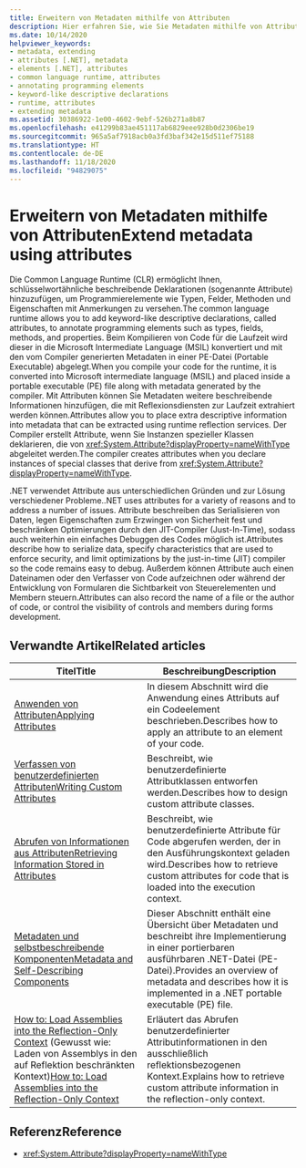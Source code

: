 ```yaml
---
title: Erweitern von Metadaten mithilfe von Attributen
description: Hier erfahren Sie, wie Sie Metadaten mithilfe von Attributen in .NET erweitern. Attribute sind beschreibende Deklarationen, die Schlüsselworten ähneln und dazu dienen, Programmierelemente wie Typen und Felder zu kommentieren.
ms.date: 10/14/2020
helpviewer_keywords:
- metadata, extending
- attributes [.NET], metadata
- elements [.NET], attributes
- common language runtime, attributes
- annotating programming elements
- keyword-like descriptive declarations
- runtime, attributes
- extending metadata
ms.assetid: 30386922-1e00-4602-9ebf-526b271a8b87
ms.openlocfilehash: e41299b83ae451117ab6829eee928b0d2306be19
ms.sourcegitcommit: 965a5af7918acb0a3fd3baf342e15d511ef75188
ms.translationtype: HT
ms.contentlocale: de-DE
ms.lasthandoff: 11/18/2020
ms.locfileid: "94829075"
---
```

# <a name="extend-metadata-using-attributes"></a><span data-ttu-id="5199d-104">Erweitern von Metadaten mithilfe von Attributen</span><span class="sxs-lookup"><span data-stu-id="5199d-104">Extend metadata using attributes</span></span>

<span data-ttu-id="5199d-105">Die Common Language Runtime (CLR) ermöglicht Ihnen, schlüsselwortähnliche beschreibende Deklarationen (sogenannte Attribute) hinzuzufügen, um Programmierelemente wie Typen, Felder, Methoden und Eigenschaften mit Anmerkungen zu versehen.</span><span class="sxs-lookup"><span data-stu-id="5199d-105">The common language runtime allows you to add keyword-like descriptive declarations, called attributes, to annotate programming elements such as types, fields, methods, and properties.</span></span> <span data-ttu-id="5199d-106">Beim Kompilieren von Code für die Laufzeit wird dieser in die Microsoft Intermediate Language (MSIL) konvertiert und mit den vom Compiler generierten Metadaten in einer PE-Datei (Portable Executable) abgelegt.</span><span class="sxs-lookup"><span data-stu-id="5199d-106">When you compile your code for the runtime, it is converted into Microsoft intermediate language (MSIL) and placed inside a portable executable (PE) file along with metadata generated by the compiler.</span></span> <span data-ttu-id="5199d-107">Mit Attributen können Sie Metadaten weitere beschreibende Informationen hinzufügen, die mit Reflexionsdiensten zur Laufzeit extrahiert werden können.</span><span class="sxs-lookup"><span data-stu-id="5199d-107">Attributes allow you to place extra descriptive information into metadata that can be extracted using runtime reflection services.</span></span> <span data-ttu-id="5199d-108">Der Compiler erstellt Attribute, wenn Sie Instanzen spezieller Klassen deklarieren, die von <xref:System.Attribute?displayProperty=nameWithType> abgeleitet werden.</span><span class="sxs-lookup"><span data-stu-id="5199d-108">The compiler creates attributes when you declare instances of special classes that derive from <xref:System.Attribute?displayProperty=nameWithType>.</span></span>

<span data-ttu-id="5199d-109">.NET verwendet Attribute aus unterschiedlichen Gründen und zur Lösung verschiedener Probleme.</span><span class="sxs-lookup"><span data-stu-id="5199d-109">.NET uses attributes for a variety of reasons and to address a number of issues.</span></span> <span data-ttu-id="5199d-110">Attribute beschreiben das Serialisieren von Daten, legen Eigenschaften zum Erzwingen von Sicherheit fest und beschränken Optimierungen durch den JIT-Compiler (Just-In-Time), sodass auch weiterhin ein einfaches Debuggen des Codes möglich ist.</span><span class="sxs-lookup"><span data-stu-id="5199d-110">Attributes describe how to serialize data, specify characteristics that are used to enforce security, and limit optimizations by the just-in-time (JIT) compiler so the code remains easy to debug.</span></span> <span data-ttu-id="5199d-111">Außerdem können Attribute auch einen Dateinamen oder den Verfasser von Code aufzeichnen oder  während der Entwicklung von Formularen die Sichtbarkeit von Steuerelementen und Membern steuern.</span><span class="sxs-lookup"><span data-stu-id="5199d-111">Attributes can also record the name of a file or the author of code, or control the visibility of controls and members during forms development.</span></span>

## <a name="related-articles"></a><span data-ttu-id="5199d-112">Verwandte Artikel</span><span class="sxs-lookup"><span data-stu-id="5199d-112">Related articles</span></span>

|<span data-ttu-id="5199d-113">Titel</span><span class="sxs-lookup"><span data-stu-id="5199d-113">Title</span></span>|<span data-ttu-id="5199d-114">Beschreibung</span><span class="sxs-lookup"><span data-stu-id="5199d-114">Description</span></span>|
|-----------|-----------------|
|[<span data-ttu-id="5199d-115">Anwenden von Attributen</span><span class="sxs-lookup"><span data-stu-id="5199d-115">Applying Attributes</span></span>](applying-attributes.md)|<span data-ttu-id="5199d-116">In diesem Abschnitt wird die Anwendung eines Attributs auf ein Codeelement beschrieben.</span><span class="sxs-lookup"><span data-stu-id="5199d-116">Describes how to apply an attribute to an element of your code.</span></span>|
|[<span data-ttu-id="5199d-117">Verfassen von benutzerdefinierten Attributen</span><span class="sxs-lookup"><span data-stu-id="5199d-117">Writing Custom Attributes</span></span>](writing-custom-attributes.md)|<span data-ttu-id="5199d-118">Beschreibt, wie benutzerdefinierte Attributklassen entworfen werden.</span><span class="sxs-lookup"><span data-stu-id="5199d-118">Describes how to design custom attribute classes.</span></span>|
|[<span data-ttu-id="5199d-119">Abrufen von Informationen aus Attributen</span><span class="sxs-lookup"><span data-stu-id="5199d-119">Retrieving Information Stored in Attributes</span></span>](retrieving-information-stored-in-attributes.md)|<span data-ttu-id="5199d-120">Beschreibt, wie benutzerdefinierte Attribute für Code abgerufen werden, der in den Ausführungskontext geladen wird.</span><span class="sxs-lookup"><span data-stu-id="5199d-120">Describes how to retrieve custom attributes for code that is loaded into the execution context.</span></span>|
|[<span data-ttu-id="5199d-121">Metadaten und selbstbeschreibende Komponenten</span><span class="sxs-lookup"><span data-stu-id="5199d-121">Metadata and Self-Describing Components</span></span>](../metadata-and-self-describing-components.md)|<span data-ttu-id="5199d-122">Dieser Abschnitt enthält eine Übersicht über Metadaten und beschreibt ihre Implementierung in einer portierbaren ausführbaren .NET-Datei (PE-Datei).</span><span class="sxs-lookup"><span data-stu-id="5199d-122">Provides an overview of metadata and describes how it is implemented in a .NET portable executable (PE) file.</span></span>|
|<span data-ttu-id="5199d-123">[How to: Load Assemblies into the Reflection-Only Context](../../framework/reflection-and-codedom/how-to-load-assemblies-into-the-reflection-only-context.md) (Gewusst wie: Laden von Assemblys in den auf Reflektion beschränkten Kontext)</span><span class="sxs-lookup"><span data-stu-id="5199d-123">[How to: Load Assemblies into the Reflection-Only Context](../../framework/reflection-and-codedom/how-to-load-assemblies-into-the-reflection-only-context.md)</span></span>|<span data-ttu-id="5199d-124">Erläutert das Abrufen benutzerdefinierter Attributinformationen in den ausschließlich reflektionsbezogenen Kontext.</span><span class="sxs-lookup"><span data-stu-id="5199d-124">Explains how to retrieve custom attribute information in the reflection-only context.</span></span>|

## <a name="reference"></a><span data-ttu-id="5199d-125">Referenz</span><span class="sxs-lookup"><span data-stu-id="5199d-125">Reference</span></span>

- <xref:System.Attribute?displayProperty=nameWithType>
